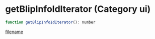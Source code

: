 # getBlipInfoIdIterator (Category ui)

```js
function getBlipInfoIdIterator(): number
```

[filename](getBlipInfoIdIterator_m.md ':include')